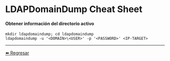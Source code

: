 # LDAPDomainDump Cheat Sheet

#### Obtener información del directorio activo
```
mkdir ldapdomaindump; cd ldapdomaindump
ldapdomaindump -u '<DOMAIN>\<USER>' -p '<PASSWORD>' <IP-TARGET>
```

---

[:arrow_left: Regresar](https://github.com/m4lal0/cheatsheets)